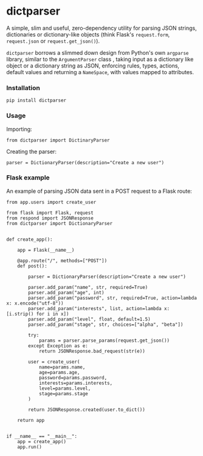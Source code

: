 # dictparser

A simple, slim and useful, zero-dependency utility for parsing JSON strings, dictionaries or dictionary-like objects
 (think Flask's `request.form`, `request.json` or `request.get_json()`).

`dictparser` borrows a slimmed down design from Python's own `argparse` library, similar to the `ArgumentParser` class
, taking input as a dictionary like object or a dictionary string as JSON, enforcing rules, types, actions, default
 values and returning a `NameSpace`, with values mapped to attributes.
 
### Installation

```shell script
pip install dictparser
```

### Usage

Importing:

```py3
from dictparser import DictinaryParser
```

Creating the parser:

```py3
parser = DictionaryParser(description="Create a new user")
```


### Flask example

An example of parsing JSON data sent in a POST request to a Flask route:

```py3
from app.users import create_user

from flask import Flask, request
from respond import JSONResponse
from dictparser import DictionaryParser


def create_app():

    app = Flask(__name__)

    @app.route("/", methods=["POST"])
    def post():

        parser = DictionaryParser(description="Create a new user")

        parser.add_param("name", str, required=True)
        parser.add_param("age", int)
        parser.add_param("password", str, required=True, action=lambda x: x.encode("utf-8"))
        parser.add_param("interests", list, action=lambda x: [i.strip() for i in x])
        parser.add_param("level", float, default=1.5)
        parser.add_param("stage", str, choices=["alpha", "beta"])

        try:
            params = parser.parse_params(request.get_json())
        except Exception as e:
            return JSONResponse.bad_request(str(e))

        user = create_user(
            name=params.name,
            age=params.age,
            password=params.password,
            interests=params.interests,
            level=params.level,
            stage=params.stage
        )

        return JSONResponse.created(user.to_dict())

    return app


if __name__ == "__main__":
    app = create_app()
    app.run()

```
